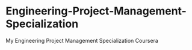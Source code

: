 # Engineering-Project-Management-Specialization
My Engineering Project Management Specialization Coursera
